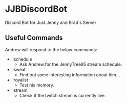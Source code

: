 # JJBDiscordBot
Discord Bot for Just Jenny and Brad's Server

## Useful Commands
Andrew will respond to the below commands:
- !schedule
  - Ask Andrew for the JennyTree95 stream schedule.
- !sweat
  - Find out some interesting information about him... 
- !royalist
  - Test his memory.
- !stream
  - Check if the twitch stream is currently live.
